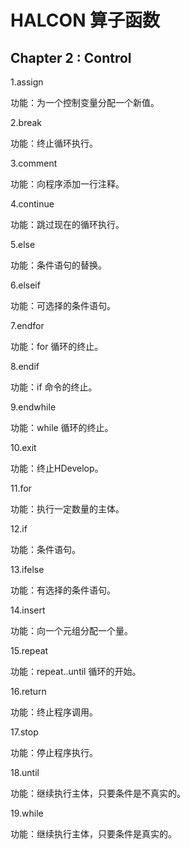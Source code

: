 # HALCON 算子函数

## Chapter 2 : Control

1.assign

功能：为一个控制变量分配一个新值。

2.break

功能：终止循环执行。

3.comment

功能：向程序添加一行注释。

4.continue

功能：跳过现在的循环执行。

5.else

功能：条件语句的替换。

6.elseif

功能：可选择的条件语句。

7.endfor

功能：for 循环的终止。

8.endif

功能：if 命令的终止。

9.endwhile

功能：while 循环的终止。

10.exit

功能：终止HDevelop。

11.for

功能：执行一定数量的主体。

12.if

功能：条件语句。

13.ifelse

功能：有选择的条件语句。

14.insert

功能：向一个元组分配一个量。

15.repeat

功能：repeat..until 循环的开始。

16.return

功能：终止程序调用。

17.stop

功能：停止程序执行。

18.until

功能：继续执行主体，只要条件是不真实的。

19.while

功能：继续执行主体，只要条件是真实的。
